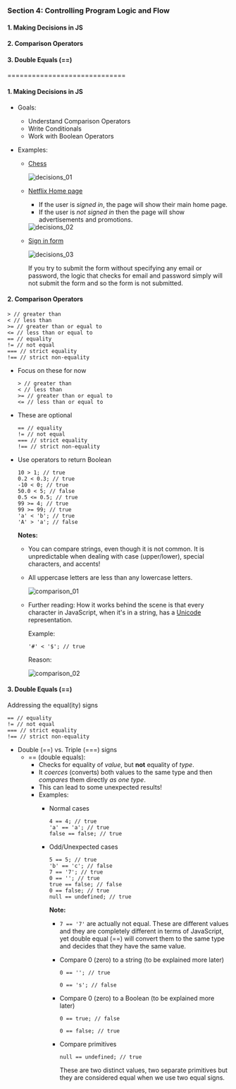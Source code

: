 ### Section 4: Controlling Program Logic and Flow
#### 1. Making Decisions in JS
#### 2. Comparison Operators
#### 3. Double Equals (==)

=============================

#### 1. Making Decisions in JS
- Goals:
    - Understand Comparison Operators
    - Write Conditionals
    - Work with Boolean Operators

- Examples:
    - <a href="https://www.chess.com/play/computer">Chess</a>
    
        <img src="./images/decisions_01.jpg" alt="decisions_01">

    - <a href="https://www.netflix.com/vn-en/">Netflix Home page</a>
        - If the user is *signed in*, the page will show their main home page.
        - If the user is *not signed in* then the page will show advertisements and promotions.

        <img src="./images/decisions_02.jpg" alt="decisions_02">

    - <a href="https://www.chess.com/play/computer">Sign in form</a>

        <img src="./images/decisions_03.jpg" alt="decisions_03">

        If you try to submit the form without specifying any email or password, the logic that checks for email and password simply will not submit the form and so the form is not submitted.

#### 2. Comparison Operators

```
> // greater than
< // less than
>= // greater than or equal to
<= // less than or equal to
== // equality
!= // not equal
=== // strict equality
!== // strict non-equality
```

- Focus on these for now

    ```
    > // greater than
    < // less than
    >= // greater than or equal to
    <= // less than or equal to
    ```

- These are optional

    ```
    == // equality
    != // not equal
    === // strict equality
    !== // strict non-equality
    ```

- Use operators to return Boolean

    ```
    10 > 1; // true
    0.2 < 0.3; // true
    -10 < 0; // true
    50.0 < 5; // false
    0.5 <= 0.5; // true
    99 >= 4; // true
    99 >= 99; // true
    'a' < 'b'; // true
    'A' > 'a'; // false
    ```

    **Notes:** 
    - You can compare strings, even though it is not common. It is unpredictable when dealing with case (upper/lower), special characters, and accents!
    - All uppercase letters are less than any lowercase letters.

        <img src="./images/comparison_01.jpg" alt="comparison_01">

    - Further reading: How it works behind the scene is that every character in JavaScript, when it's in a string, has a <a href="https://en.wikipedia.org/wiki/List_of_Unicode_characters">Unicode</a> representation.

        Example:

        ```
        '#' < '$'; // true
        ```
        Reason:
        
        <img src="./images/comparison_02.jpg" alt="comparison_02">

#### 3. Double Equals (==)

Addressing the equal(ity) signs

```
== // equality
!= // not equal
=== // strict equality
!== // strict non-equality
```

- Double (==) vs. Triple (===) signs
    - == (double equals):
        - Checks for equality of *value*, but **not** equality of *type*.
        - It *coerces* (converts) both values to the same type and then *compares* them directly *as one type*.
        - This can lead to some unexpected results!
        - Examples:
            - Normal cases

                ```
                4 == 4; // true
                'a' == 'a'; // true
                false == false; // true
                ```

            - Odd/Unexpected cases

                ```
                5 == 5; // true
                'b' == 'c'; // false
                7 == '7'; // true
                0 == ''; // true
                true == false; // false
                0 == false; // true
                null == undefined; // true
                ```

                **Note:**
                - ```7 == '7'``` are actually not equal.
                These are different values and they are completely different in terms of JavaScript, yet double equal (==) will convert them to the same type and decides that they have the same value.
                - Compare 0 (zero) to a string (to be explained more later)

                    ```
                    0 == ''; // true
                    ```
                    ```
                    0 == 's'; // false
                    ```

                - Compare 0 (zero) to a Boolean (to be explained more later)

                    ```
                    0 == true; // false
                    ```

                    ```
                    0 == false; // true
                    ```

                - Compare primitives

                    ```
                    null == undefined; // true
                    ```
                    These are two distinct values, two separate primitives but they are considered equal when we use two equal signs.